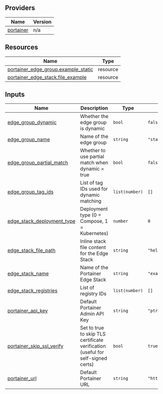 <!-- BEGIN_TF_DOCS -->


## Providers

| Name | Version |
|------|---------|
| <a name="provider_portainer"></a> [portainer](#provider\_portainer) | n/a |

## Resources

| Name | Type |
|------|------|
| [portainer_edge_group.example_static](https://registry.terraform.io/providers/portainer/portainer/latest/docs/resources/edge_group) | resource |
| [portainer_edge_stack.file_example](https://registry.terraform.io/providers/portainer/portainer/latest/docs/resources/edge_stack) | resource |

## Inputs

| Name | Description | Type | Default | Required |
|------|-------------|------|---------|:--------:|
| <a name="input_edge_group_dynamic"></a> [edge\_group\_dynamic](#input\_edge\_group\_dynamic) | Whether the edge group is dynamic | `bool` | `false` | no |
| <a name="input_edge_group_name"></a> [edge\_group\_name](#input\_edge\_group\_name) | Name of the edge group | `string` | `"static-group"` | no |
| <a name="input_edge_group_partial_match"></a> [edge\_group\_partial\_match](#input\_edge\_group\_partial\_match) | Whether to use partial match when dynamic = true | `bool` | `false` | no |
| <a name="input_edge_group_tag_ids"></a> [edge\_group\_tag\_ids](#input\_edge\_group\_tag\_ids) | List of tag IDs used for dynamic matching | `list(number)` | `[]` | no |
| <a name="input_edge_stack_deployment_type"></a> [edge\_stack\_deployment\_type](#input\_edge\_stack\_deployment\_type) | Deployment type (0 = Compose, 1 = Kubernetes) | `number` | `0` | no |
| <a name="input_edge_stack_file_path"></a> [edge\_stack\_file\_path](#input\_edge\_stack\_file\_path) | Inline stack file content for the Edge Stack | `string` | `"hello-world.yml"` | no |
| <a name="input_edge_stack_name"></a> [edge\_stack\_name](#input\_edge\_stack\_name) | Name of the Portainer Edge Stack | `string` | `"example-edge-stack"` | no |
| <a name="input_edge_stack_registries"></a> [edge\_stack\_registries](#input\_edge\_stack\_registries) | List of registry IDs | `list(number)` | `[]` | no |
| <a name="input_portainer_api_key"></a> [portainer\_api\_key](#input\_portainer\_api\_key) | Default Portainer Admin API Key | `string` | `"ptr_xrP7XWqfZEOoaCJRu5c8qKaWuDtVc2Zb07Q5g22YpS8="` | no |
| <a name="input_portainer_skip_ssl_verify"></a> [portainer\_skip\_ssl\_verify](#input\_portainer\_skip\_ssl\_verify) | Set to true to skip TLS certificate verification (useful for self-signed certs) | `bool` | `true` | no |
| <a name="input_portainer_url"></a> [portainer\_url](#input\_portainer\_url) | Default Portainer URL | `string` | `"https://localhost:9443"` | no |
<!-- END_TF_DOCS -->